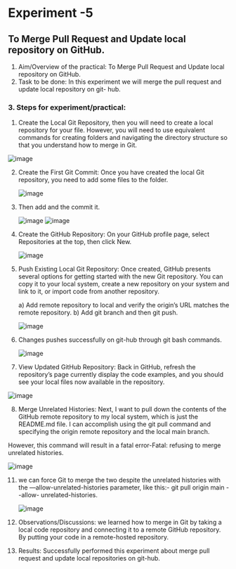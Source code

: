 # Experiment -5

## To Merge Pull Request and Update local repository on GitHub.

1. Aim/Overview of the practical: To Merge Pull Request and Update local repository on GitHub.
2. Task to be done: In this experiment we will merge the pull request and update local repository on git- hub.
   
 ### 3. Steps for experiment/practical:
 
1)	Create the Local Git Repository, then you will need to create a local repository for your file. However, you will need to use equivalent commands for creating folders and navigating the directory structure so that you understand how to merge in Git.

   ![image](https://github.com/22bdo10074/Semester_4-Practicals/assets/142095565/679dc0c9-d095-452c-8ac5-39b72578f0d0)

 
2) Create the First Git Commit: Once you have created the local Git repository, you need to add some files to the folder.

   ![image](https://github.com/22bdo10074/Semester_4-Practicals/assets/142095565/9e8212cc-3193-4293-a30b-0573efdc1c36)
   
3) Then add and the commit it.

   ![image](https://github.com/22bdo10074/Semester_4-Practicals/assets/142095565/1ef41e28-30c4-4991-b0d1-fe25a8f3525f)
   ![image](https://github.com/22bdo10074/Semester_4-Practicals/assets/142095565/47638a40-1842-4892-b2d5-9428cc2d1f7a)
 
4)	Create the GitHub Repository: On your GitHub profile page, select Repositories at the top, then click New.
   
    ![image](https://github.com/22bdo10074/Semester_4-Practicals/assets/142095565/fc93ec9e-6f7d-46cb-b571-dc5c9b08a4f5)

5)	Push Existing Local Git Repository: Once created, GitHub presents several options for getting started with the new Git repository. You can copy it to your local 
    system, create a new repository on your system and link to it, or import code from another repository.
   
     a) Add remote repository to local and verify the origin’s URL matches the remote repository.
     b) Add git branch and then git push.

     ![image](https://github.com/22bdo10074/Semester_4-Practicals/assets/142095565/3f7bcada-7079-44d9-af13-61f7e9eaaa1c)

6)	Changes pushes successfully on git-hub through git bash commands.

     ![image](https://github.com/22bdo10074/Semester_4-Practicals/assets/142095565/6fc443e9-e877-43d5-b069-be951ed4429d)

7)	View Updated GitHub Repository: Back in GitHub, refresh the repository’s page currently display the code examples, and you should see your local files now available in the repository.

   ![image](https://github.com/22bdo10074/Semester_4-Practicals/assets/142095565/93467df4-ec0e-491a-9a31-caa525ef6a64)

8)	Merge Unrelated Histories: Next, I want to pull down the contents of the GitHub remote repository to my local system, which is just the README.md file. I can 
   accomplish using the git pull command and specifying the origin remote repository and the local main branch.
   
However, this command will result in a fatal error-Fatal: refusing to merge unrelated histories.

   ![image](https://github.com/22bdo10074/Semester_4-Practicals/assets/142095565/4e28e83e-1f5b-4321-aa9d-80e786d71182)

 
11)	we can force Git to merge the two despite the unrelated histories with the —allow-unrelated-histories parameter, like this:- git pull origin main --allow- 
    unrelated-histories.

    ![image](https://github.com/22bdo10074/Semester_4-Practicals/assets/142095565/c7e2dee4-a76f-47da-a40b-291a5f3761eb)

12)  Observations/Discussions: we learned how to merge in Git by taking a local code repository and connecting it to a remote GitHub repository. By putting your code 
     in a remote-hosted repository.
    
13) Results: Successfully performed this experiment about merge pull request and update local repositories on git-hub.

